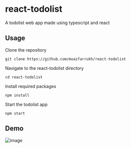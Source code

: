 # react-todolist
A todolist web app made using typescript and react
## Usage
Clone the repository
```
git clone https://github.com/moazfarrukh/react-todolist
```
Navigate to the react-todolist directory
```
cd react-todolist
```
Install required packages
```
npm install
```
Start the todolist app
```
npm start
```
## Demo
![image](https://github.com/moazfarrukh/react-todolist/assets/21291203/a35d7dfa-54e0-496b-b103-359d6c41a45a)

